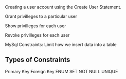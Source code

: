 Creating a user account using the Create User Statement.

Grant privilleges to a particular user

Show privilleges for each user

Revoke privilleges for each user

MySql Constraints: Limit how we insert data into a table

Types of Constraints
--------------------
Primary Key
Foreign Key
ENUM
SET
NOT NULL
UNIQUE

